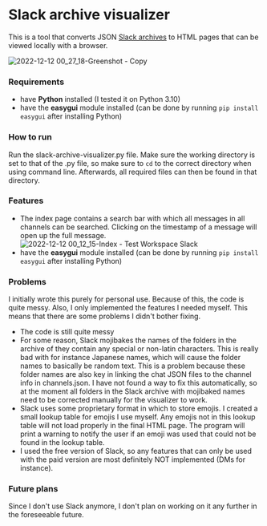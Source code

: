 # Slack archive visualizer
This is a tool that converts JSON [Slack archives](https://slack.com/help/articles/201658943-Export-your-workspace-data) to HTML pages that can be viewed locally with a browser.

![2022-12-12 00_27_18-Greenshot - Copy](https://user-images.githubusercontent.com/78315156/206935341-11319f35-edb0-4f53-b539-55f06f8cb952.png)

### Requirements
-   have  **Python**  installed (I tested it on Python 3.10)
-   have the  **easygui**  module installed (can be done by running  `pip install easygui`  after installing Python)

### How to run
Run the slack-archive-visualizer.py file. Make sure the working directory is set to that of the .py file, so make sure to `cd` to the correct directory when using command line. Afterwards, all required files can then be found in that directory.

### Features
-   The index page contains a search bar with which all messages in all channels can be searched. Clicking on the timestamp of a message will open up the full message. ![2022-12-12 00_12_15-Index - Test Workspace Slack](https://user-images.githubusercontent.com/78315156/206935529-26da0e39-237e-4343-ad2b-527c61f9c7b7.png)
-   have the  **easygui**  module installed (can be done by running  `pip install easygui`  after installing Python)

### Problems
I initially wrote this purely for personal use. Because of this, the code is quite messy. Also, I only implemented the features I needed myself. This means that there are some problems I didn't bother fixing.
 - The code is still quite messy
 - For some reason, Slack mojibakes the names of the folders in the archive of they contain any special or non-latin characters. This is really bad with for instance Japanese names, which will cause the folder names to basically be random text. This is a problem because these folder names are also key in linking the chat JSON files to the channel info in channels.json. I have not found a way to fix this automatically, so at the moment all folders in the Slack archive with mojibaked names need to be corrected manually for the visualizer to work.
 - Slack uses some proprietary format in which to store emojis. I created a small lookup table for emojis I use myself. Any emojis not in this lookup table will not load properly in the final HTML page. The program will print a warning to notify the user if an emoji was used that could not be found in the lookup table.
 - I used the free version of Slack, so any features that can only be used with the paid version are most definitely NOT implemented (DMs for instance).

### Future plans
Since I don't use Slack anymore, I don't plan on working on it any further in the foreseeable future.
